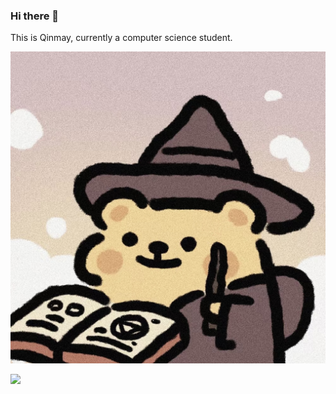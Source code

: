 ### Hi there 👋

<!--
**Qinmayyear/Qinmayyear** is a ✨ _special_ ✨ repository because its `README.md` (this file) appears on your GitHub profile.

Here are some ideas to get you started:

- 🔭 I’m currently working on ...
- 🌱 I’m currently learning ...
- 👯 I’m looking to collaborate on ...
- 🤔 I’m looking for help with ...
- 💬 Ask me about ...
- 📫 How to reach me: ...
- 😄 Pronouns: ...
- ⚡ Fun fact: ...
-->

This is Qinmay, currently a computer science student.

![Image text](https://github.com/Qinmayyear/Qinmayyear/blob/main/image/WechatIMG.jpg)




<!-- github 个人统计图
[![Qinmayyear's GitHub stats](https://github-readme-stats.vercel.app/api?username=Qinmayyear)](https://github.com/anuraghazra/github-readme-stats)
-->

![](http://antzuhl.cn:4000/get/@Qinmayyear)


